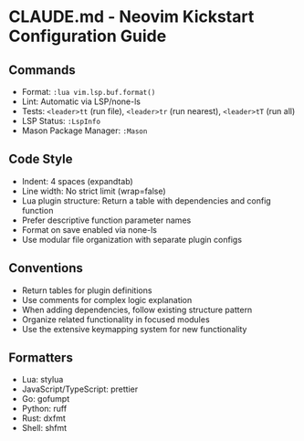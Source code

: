 # CLAUDE.md - Neovim Kickstart Configuration Guide

## Commands
- Format: `:lua vim.lsp.buf.format()`
- Lint: Automatic via LSP/none-ls
- Tests: `<leader>tt` (run file), `<leader>tr` (run nearest), `<leader>tT` (run all)
- LSP Status: `:LspInfo`
- Mason Package Manager: `:Mason`

## Code Style
- Indent: 4 spaces (expandtab)
- Line width: No strict limit (wrap=false)
- Lua plugin structure: Return a table with dependencies and config function
- Prefer descriptive function parameter names
- Format on save enabled via none-ls
- Use modular file organization with separate plugin configs

## Conventions
- Return tables for plugin definitions
- Use comments for complex logic explanation
- When adding dependencies, follow existing structure pattern
- Organize related functionality in focused modules
- Use the extensive keymapping system for new functionality

## Formatters
- Lua: stylua
- JavaScript/TypeScript: prettier
- Go: gofumpt
- Python: ruff
- Rust: dxfmt
- Shell: shfmt